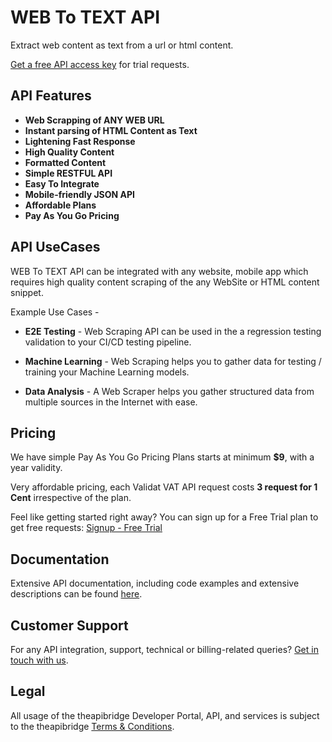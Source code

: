 # WEB To TEXT API
Extract web content as text from a url or html content.


[Get a free API access key](https://www.theapibridge.com/signup) for trial requests.

## API Features
* **Web Scrapping of ANY WEB URL**
* **Instant parsing of HTML Content as Text**
* **Lightening Fast Response**
* **High Quality Content**
* **Formatted Content**
* **Simple RESTFUL API**
* **Easy To Integrate**
* **Mobile-friendly JSON API**
* **Affordable Plans**
* **Pay As You Go Pricing**

## API UseCases
WEB To TEXT API can be integrated with any website, mobile app which requires high quality content scraping of the any WebSite or HTML content snippet.

Example Use Cases -
* **E2E Testing** - 
  Web Scraping API can be used in the a regression testing validation to your CI/CD testing pipeline.

* **Machine Learning** - 
  Web Scraping helps you to gather data for testing / training your Machine Learning models.

* **Data Analysis** - 
  A Web Scraper helps you gather structured data from multiple sources in the Internet with ease.

## Pricing
We have simple Pay As You Go Pricing Plans starts at minimum **$9**, with a year validity.

Very affordable pricing, each Validat VAT API request costs **3 request for 1 Cent**  irrespective of the plan.

Feel like getting started right away? You can sign up for a Free Trial plan to get free requests: [Signup - Free Trial](https://www.theapibridge.com/api-catalogue/web-to-text-api)

## Documentation
Extensive API documentation, including code examples and extensive descriptions can be found [here](https://docs.theapibridge.com).

## Customer Support
For any API integration, support, technical or billing-related queries? [Get in touch with us](mailto:hello@theapibridge.com).

## Legal
All usage of the theapibridge Developer Portal, API, and services is subject to the theapibridge [Terms & Conditions](https://www.theapibridge.com/legal/terms-of-service).
